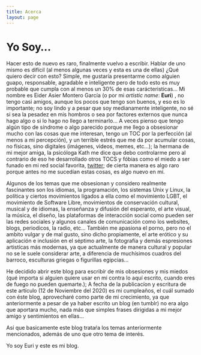 ```yaml
---
title: Acerca
layout: page
---
```


# Yo Soy…

Hacer esto de nuevo es raro, finalmente vuelvo a escribir.
Hablar de uno mismo es difícil (al menos algunas veces y esta es una de ellas) ¿Qué quiero decir con esto? Simple, me gustaría presentarme como alguien guapo, responsable, agradable e inteligente pero de todo esto es muy probable que cumpla con al menos un 30% de esas carácteristicas… Mi nombre es Eider Asier Montero García (o por mi _artistic name_: **Euri**) , no tengo casi amigos, aunque los pocos que tengo son buenos, y eso es lo importante; no soy lindo y a pesar que soy medianamente inteligente, no sé si sea la pesadez en mis hombros o sea por factores externos que nunca hago algo o si lo hago no llego a terminarlo…
A veces pienso que tengo algún tipo de síndrome o algo parecido porque me llego a obsesionar mucho con las cosas que me interesan, tengo un TOC por la perfección (al menos a mi percepción), y un terrible estrés que me da por acumular cosas, no físicas, sino digitales (imágenes, videos, memes, etc...); la hermana de mi mejor amiga, la psicóloga Kath me dice que debo controlarme pero al contrario de eso he desarrollado otros TOCS y fóbias como el miedo a ser funado en mi red social favorita, [twitter](https://www.twitter.com/EuriNaiz); de cierta manera es algo raro porque antes no me sucedían estas cosas, es algo nuevo en mí.

Algunos de los temas que me obsesionan y considero realmente fascinantes son los idiomas, la programación, los sistemas Unix y Linux, la política y ciertos movimientos ligados a ella como el movimiento LGBT, el movimiento de Software Libre, movimientos de conservación cultural, musical y de idiomas, la enseñanza y difusión del esperanto, el arte visual, la música, el diseño, las plataformas de interacción social como pueden ser las redes sociales y algunos canales de comunicación como los websites, blogs, periodicos, la radio, etc… También me apasiona el porno, pero no el ambito vulgar y de mal gusto, sino dicho propiamente, el arte erótico y su aplicación e inclusión en el séptimo arte, la fotografía y demás espresiones artistícas más modernas, ya que actualmente de manera cultural y popular no se le suele considerar arte, a diferencia de muchísimos cuadros del barroco, esculturas griegas o figurillas egipcias…

He decidido abrir este blog para escribír de mis obsesiones y mis miedos (qué importa si alguien quiere usar en mi contra lo aquí escrito, cuando eres de fuego no pueden quemarte.); A fecha de la publicacíon y escritura de este artículo (12 de Noviembre del 2020) es mi cumpleaños, el cuál sumado con éste blog, aprovecharé como parte de mi crecimiento, ya que anteriormente a pesar de ya haber escrito un blog (en tumblr) no era algo que aportara mucho, nada más que simples frases dirigidas a mi mejor amigo y sentimientos en ellas…

Así que basicamente este blog trataŕa los temas anteriormente mencionados, además de uno que otro tema de interés.

Yo soy Euri y este es mi blog.